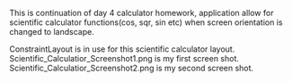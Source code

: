 This is continuation of day 4 calculator homework, application allow for scientific calculator functions(cos, sqr, sin etc) when screen orientation is changed to landscape.

ConstraintLayout is in use for this scientific calculator layout.
Scientific_Calculatior_Screenshot1.png is my first screen shot.
Scientific_Calculatior_Screenshot2.png is my second screen shot.

